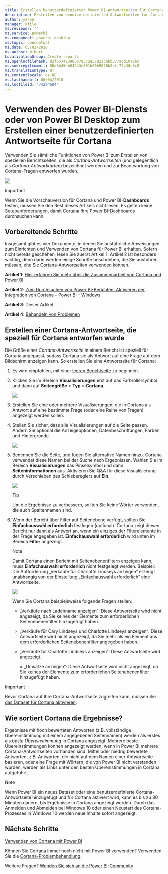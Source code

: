 ```yaml
---
title: Erstellen benutzerdefinierter Power BI-Antwortseiten für Cortana
description: Erstellen von benutzerdefinierten Antwortseiten für Cortana in Power BI
author: yaron
manager: kfile
ms.reviewer: ''
ms.service: powerbi
ms.component: powerbi-desktop
ms.topic: conceptual
ms.date: 05/02/2018
ms.author: mihart
LocalizationGroup: Create reports
ms.openlocfilehash: d2f657423903b783c2e57822cabb577acd10a8bc
ms.sourcegitcommit: 80d6b45eb84243e801b60b9038b9bff77c30d5c8
ms.translationtype: HT
ms.contentlocale: de-DE
ms.lasthandoff: 06/04/2018
ms.locfileid: "34294684"
---
```

# <a name="use-power-bi-service-or-power-bi-desktop-to-create-a-custom-answer-page-for-cortana"></a>Verwenden des Power BI-Diensts oder von Power BI Desktop zum Erstellen einer benutzerdefinierten Antwortseite für Cortana
Verwenden Sie sämtliche Funktionen von Power BI zum Erstellen von speziellen Berichtsseiten, die als *Cortana-Antwortseiten* (und gelegentlich als *Cortana-Antwortkarten*) bezeichnet werden und zur Beantwortung von Cortana-Fragen entworfen wurden.

![](media/service-cortana-answer-cards/power-bi-cortana.png)

> [!IMPORTANT]
> Wenn Sie die Vorschauversion für Cortana und Power BI-**Dashboards** testen, müssen Sie den Rest dieses Artikels nicht lesen. Es gelten keine Setupanforderungen, damit Cortana Ihre Power BI-Dashboards durchsuchen kann.
> 
> 

## <a name="before-you-begin"></a>Vorbereitende Schritte
Insgesamt gibt es vier Dokumente, in denen Sie ausführliche Anweisungen zum Einrichten und Verwenden von Cortana für Power BI erhalten. Sofern nicht bereits geschehen, lesen Sie zuerst Artikel 1. Artikel 2 ist besonders wichtig, denn darin werden einige Schritte beschrieben, die Sie ausführen müssen, ehe Sie Cortana-Antwortseiten verwenden können.

**Artikel 1**: [Hier erfahren Sie mehr über die Zusammenarbeit von Cortana und Power BI](service-cortana-intro.md)

**Artikel 2**: [Zum Durchsuchen von Power BI-Berichten: Aktivieren der Integration von Cortana – Power BI – Windows](service-cortana-enable.md)

**Artikel 3**: Dieser Artikel

**Artikel 4**: [Behandeln von Problemen](service-cortana-troubleshoot.md)

## <a name="create-a-cortana-answer-page-designed-specifically-for-cortana"></a>Erstellen einer Cortana-Antwortseite, die speziell für Cortana entworfen wurde
Die Größe einer *Cortana-Antwortseite* in einem Bericht ist speziell für Cortana angepasst, sodass Cortana sie als Antwort auf eine Frage auf dem Bildschirm anzeigen kann. So erstellen Sie eine Antwortseite für Cortana:

1. Es wird empfohlen, mit einer [leeren Berichtseite](power-bi-report-add-page.md) zu beginnen.
2. Klicken Sie im Bereich **Visualisierungen** erst auf das Farbrollersymbol und dann auf **Seitengröße** > **Typ** > **Cortana**.
   
    ![](media/service-cortana-answer-cards/pbi-cortana-page-size-new.png)
3. Erstellen Sie eine oder mehrere Visualisierungen, die in Cortana als Antwort auf eine bestimmte Frage (oder eine Reihe von Fragen) angezeigt werden sollen.
4. Stellen Sie sicher, dass alle Visualisierungen auf die Seite passen. Ändern Sie optional die Anzeigeoptionen, Datenbeschriftungen, Farben und Hintergründe.  
   
    ![](media/service-cortana-answer-cards/pbi_cortana_modify-new.png)
5. Benennen Sie die Seite, und fügen Sie alternative Namen hinzu. Cortana verwendet diese Namen bei der Suche nach Ergebnissen. Wählen Sie im Bereich **Visualisierungen** das Pinselsymbol und dann **Seiteninformationen** aus. Aktivieren Sie Q&A für diese Visualisierung durch Verschieben des Schiebereglers auf **Ein**.
   
    ![](media/service-cortana-answer-cards/pbi_cortana_names-newer.png)
   
   > [!TIP]
   > Um die Ergebnisse zu verbessern, sollten Sie keine Wörter verwenden, die auch Spaltennamen sind.
   > 
   > 
6. Wenn der Bericht über Filter auf Seitenebene verfügt, sollten Sie **Einfachauswahl erforderlich** festlegen (optional). Cortana zeigt diesen Bericht nur dann als Antwort an, wenn ein einziges der Filterelemente in der Frage angegeben ist. **Einfachauswahl erforderlich** wird unten im Bereich **Filter** angezeigt.
   
   > [!NOTE]
   > Damit Cortana einen Bericht mit Seitenebenenfiltern anzeigen kann, muss **Einfachauswahl erforderlich** nicht festgelegt werden. Beispiel: Die Aufforderung „Verkäufe für Charlotte Lindseys anzeigen“ erzeugt unabhängig von der Einstellung „Einfachauswahl erforderlich“ eine Antwortseite.
   > 
   > 
   
     ![](media/service-cortana-answer-cards/pbi-cortana-single-selection-new.png)
   
      Wenn Sie Cortana beispielsweise folgende Fragen stellen:
   
   * „Verkäufe nach Ladenname anzeigen“: Diese Antwortseite wird nicht angezeigt, da Sie keines der Elemente zum erforderlichen Seitenebenenfilter hinzugefügt haben.
   * „Verkäufe für Cary Lindseys und Charlotte Lindseys anzeigen“: Diese Antwortseite wird nicht angezeigt, da Sie mehr als ein Element aus dem erforderlichen Seitenebenenfilter angegeben haben.
   * „Verkäufe für Charlotte Lindseys anzeigen“: Diese Antwortseite wird angezeigt.
     
     = „Umsätze anzeigen“: Diese Antwortseite wird nicht angezeigt, da Sie keines der Elemente zum erforderlichen Seitenebenenfilter hinzugefügt haben.

> [!IMPORTANT]
> Bevor Cortana auf Ihre Cortana-Antwortseite zugreifen kann, müssen Sie [das Dataset für Cortana aktivieren](service-cortana-enable.md).
> 
> 

## <a name="how-does-cortana-order-the-results"></a>Wie sortiert Cortana die Ergebnisse?
Ergebnisse mit hoch bewerteten Antworten (z.B. vollständige Übereinstimmung mit einem angegebenen Seitennamen) werden als erstes als *beste Übereinstimmung* in Cortana angezeigt. Mehrere beste Übereinstimmungen können angezeigt werden, wenn in Power BI mehrere Cortana-Antwortseiten vorhanden sind. Mittel oder niedrig bewertete Antworten, z.B. Antworten, die nicht auf dem Namen einer Antwortseite basieren, oder eine Frage mit Wörtern, die von Power BI nicht verstanden wurden, werden als Links unter den besten Übereinstimmungen in Cortana aufgeführt.

> [!NOTE]
> Wenn Power BI ein neues Dataset oder eine benutzerdefinierte Cortana-Antwortseite hinzugefügt und für Cortana aktiviert wird, kann es bis zu 30 Minuten dauern, bis Ergebnisse in Cortana angezeigt werden. Durch das Anmelden und Abmelden bei Windows 10 oder einen Neustart des Cortana-Prozesses in Windows 10 werden neue Inhalte sofort angezeigt.
> 
> 

## <a name="next-steps"></a>Nächste Schritte
[Verwenden von Cortana mit Power BI](service-cortana-intro.md)

Können Sie Cortana immer noch nicht mit Power BI verwenden?  Verwenden Sie die [Cortana-Problembehandlung](service-cortana-troubleshoot.md).

Weitere Fragen? [Wenden Sie sich an die Power BI-Community](http://community.powerbi.com/)

